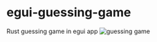 # egui-guessing-game
Rust guessing game in egui app
![guessing game](https://github.com/NeoScripter/egui-guessing-game/assets/140309026/7ce3d2db-9f58-463b-8b8f-a6424ae2c98b)
